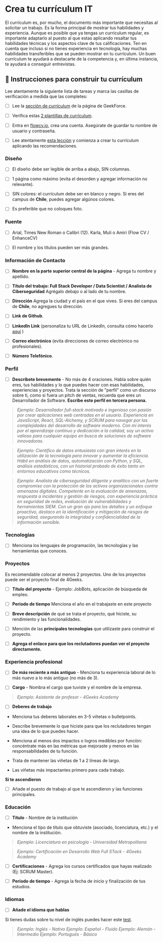 <!--hide-->
# Crea tu currículum IT
<!--endhide-->

El currículum es, por mucho, el documento más importante que necesitas al solicitar un trabajo. Es la forma principal de mostrar tus habilidades y experiencia. Aunque es posible que ya tengas un currículum regular, es importante adaptarlo al puesto al que estas aplicando resaltar tus habilidades técnicas y los aspectos clave de tus calificaciones. Ten en cuenta que incluso si no tienes experiencia en tecnología, hay muchas habilidades transferibles que se pueden mostrar en tu currículum. Un buen currículum te ayudará a destacarte de la competencia y, en última instancia, te ayudará a conseguir entrevistas. 

## 📝 Instrucciones para construir tu currículum

Lee atentamente la siguiente lista de tareas y marca las casillas de verificación a medida que las completes:

- [ ] Lee la [sección de currículum](https://4geeksacademy.notion.site/Resume-CV-0d1ebbae7a6041aebcbacf5c8fd5c141) de la página de GeekForce.

- [ ] Verifica estas [2 plantillas de currículum](https://4geeksacademy.notion.site/Resume-Templates-CV-Templates-7e72180d5f274276b7ee5614b1df86a2).

- [ ] Entra en [flowcv.io](https://app.flowcv.com/), crea una cuenta. Asegúrate de guardar tu nombre de usuario y contraseña.
 
- [ ] Lee atentamente [esta lección](https://4geeks.com/es/lesson/making-an-amazing-resume-es) y comienza a crear tu currículum aplicando las recomendaciones.

### Diseño

- [ ] El diseño debe ser legible de arriba a abajo, SIN columnas.

- [ ] 1 página como máximo (evita el desorden y agregar información no relevante).

- [ ] SIN colores: el currículum debe ser en blanco y negro. Si eres del campus de **Chile**, puedes agregar algúnos colores.

- [ ] Es preferible que no coloques foto.

### Fuente

- [ ] Arial, Times New Roman o Calibri (12). Karla, Muli o Amiri (Flow CV / EnhanceCV)

- [ ] El nombre y los títulos pueden ser más grandes. 


### Información de Contacto

- [ ] **Nombre en la parte superior central de la página** - Agrega tu nombre y apellido.

- [ ] **Título del trabajo: Full Stack Developer / Data Scientist / Analista de Ciberseguridad** Agrégalo debajo o al lado de tu nombre.

- [ ] **Dirección** Agrega la ciudad y el país en el que vives. Si eres del campus de **Chile**, no agregues tu dirección.

- [ ] **Link de Github**.

- [ ] **LinkedIn Link** (personaliza tu URL de LinkedIn, consulta cómo hacerlo [aquí](https://www.linkedin.com/help/linkedin/answer/a542685/manage-your-public-profile-url?lang=en) )  

- [ ] **Correo electrónico** (evita direcciones de correo electrónico no profesionales).

- [ ] **Número Telefónico**.

### Perfil

- [ ] **Descríbete brevemente** - No más de 4 oraciones. Habla sobre quién eres, tus habilidades y lo que puedes hacer con esas habilidades, experiencias y proyectos. Trata la sección de "perfil" como un discurso sobre ti, como si fuera un pitch de ventas, recuerda que eres un Desarrollador de Software. **Escribe este perfil en tercera persona.**
      
> _Ejemplo: Desarrollador full-stack motivado e ingenioso con pasión por crear aplicaciones web centradas en el usuario. Experiencia en JavaScript, React, SQL-Alchemy, y SCRUM para navegar por las complejidades del desarrollo de software moderno. Con mi interés por el aprendizaje continuo y dedicación a la calidad, soy un activo valioso para cualquier equipo en busca de soluciones de software innovadoras._

> _Ejemplo: Científico de datos entusiasta con gran interés en la utilización de la tecnología para innovar y aumentar la eficiencia. Hábil en análisis de datos, automatización con Python, y SQL, análisis estadísticos, con un historial probado de éxito tanto en entornos educativos como técnicos._

> _Ejemplo: Analista de ciberseguridad diligente y analítico con un fuerte compromiso con la protección de los activos organizacionales contra amenazas digitales. Competente en la evaluación de amenazas, respuesta a incidentes y gestión de riesgos, con experiencia práctica en seguridad de redes, evaluación de vulnerabilidades y herramientas SIEM. Con un gran ojo para los detalles y un enfoque proactivo, destaco en la identificación y mitigación de riesgos de seguridad, asegurando la integridad y confidencialidad de la información sensible._

### Tecnologías

- [ ] Menciona los lenguajes de programación, las tecnologías y las herramientas que conoces.
      
### Proyectos

Es recomendable colocar al menos 2 proyectos. Uno de los proyectos puede ser el proyecto final de 4Geeks. 

- [ ] **Título del proyecto** - Ejemplo: JobBots, aplicación de búsqueda de empleo.

- [ ] **Periodo de tiempo** Menciona el año en el trabajaste en este proyecto

- [ ] **Breve descripción** de qué se trata el proyecto, qué hiciste, su rendimiento y las funcionalidades.

- [ ] Mención de las **principales tecnologías** que utilizaste para construir el proyecto.

- [ ] **Agrega el enlace para que los reclutadores puedan ver el proyecto directamente.**


### Experiencia profesional

- [ ] **De más reciente a más antiguo** - Menciona tu experiencia laboral de lo más nuevo a lo más antiguo (no más de 3).

- [ ] **Cargo** - Nombra el cargo que tuviste y el nombre de la empresa.

> _Ejemplo: Asistente de profesor - 4Geeks Academy_

- [ ] **Deberes de trabajo**

* Menciona tus deberes laborales en 3-5 viñetas o bulletpoints.

* Describe brevemente lo que hiciste para que los reclutadores tengan una idea de lo que puedes hacer.

* Menciona al menos dos impactos o logros medibles por función: concéntrate más en las métricas que mejoraste y menos en las responsabilidades de tu función.

* Trata de mantener las viñetas de 1 a 2 líneas de largo.

* Las viñetas más impactantes primero para cada trabajo.

 **Si te ascendieron**

- [ ] Añade el puesto de trabajo al que te ascendieron y las funciones principales.

### Educación 

- [ ] **Título** - Nombre de la institución

* Menciona el tipo de título que obtuviste (asociado, licenciatura, etc.) y el nombre de la institución.
>_Ejemplo: Licenciatura en psicología - Universidad Metropolitana_

>_Ejemplo: Certificación en Desarrollo Web Full STack - 4Geeks Academy_

- [ ] **Certificaciones** - Agrega los cursos certificados que hayas realizado (Ej: SCRUM Master).

- [ ] **Período de tiempo** - Agrega la fecha de inicio y finalización de tus estudios.


### Idiomas

- [ ] **Añade el idioma que hablas**

Si tienes dudas sobre tu nivel de inglés puedes hacer este [test](https://www.efset.org/ef-set-50/).

> _Ejemplo: Inglés - Nativo_
> _Ejemplo: Español - Fluido_
> _Ejemplo: Alemán - Intermedio_
> _Ejemplo: Portugués - Básico_

